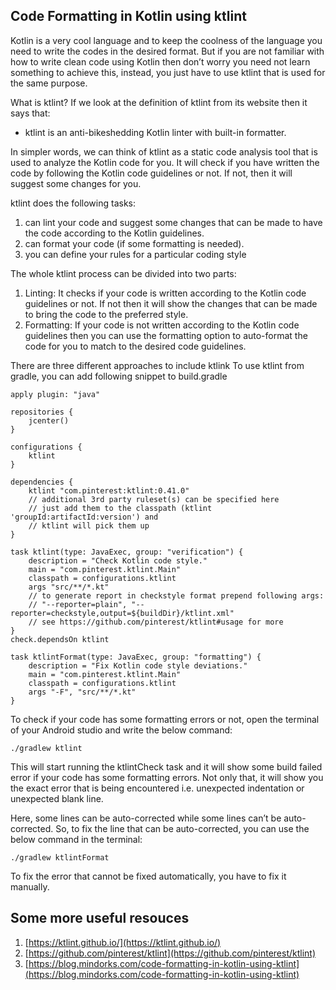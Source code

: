 
Code Formatting in Kotlin using ktlint
--------------------------------------------------------------------------

Kotlin is a very cool language and to keep the coolness of the language you need to write the codes in the desired format. But if you are not familiar with how to write clean code using Kotlin then don’t worry you need not learn something to achieve this, instead, you just have to use ktlint that is used for the same purpose.


What is ktlint?
If we look at the definition of ktlint from its website then it says that:
  - ktlint is an anti-bikeshedding Kotlin linter with built-in formatter.

In simpler words, we can think of ktlint as a static code analysis tool that is used to analyze the Kotlin code for you. It will check if you have written the code by following the Kotlin code guidelines or not. If not, then it will suggest some changes for you.

ktlint does the following tasks:
  1. can lint your code and suggest some changes that can be made to have the code according to the Kotlin guidelines.
  2. can format your code (if some formatting is needed).
  3. you can define your rules for a particular coding style

The whole ktlint process can be divided into two parts:
  1. Linting: It checks if your code is written according to the Kotlin code guidelines or not. If not then it will show the changes that can be made to bring the code to the preferred style.
  2. Formatting: If your code is not written according to the Kotlin code guidelines then you can use the formatting option to auto-format the code for you to match to the desired code guidelines.

There are three different approaches to include ktlink
To use ktlint from gradle, you can add following snippet to build.gradle

```
apply plugin: "java"

repositories {
    jcenter()
}

configurations {
    ktlint
}

dependencies {
    ktlint "com.pinterest:ktlint:0.41.0"
    // additional 3rd party ruleset(s) can be specified here
    // just add them to the classpath (ktlint 'groupId:artifactId:version') and 
    // ktlint will pick them up
}

task ktlint(type: JavaExec, group: "verification") {
    description = "Check Kotlin code style."
    main = "com.pinterest.ktlint.Main"
    classpath = configurations.ktlint
    args "src/**/*.kt"
    // to generate report in checkstyle format prepend following args:
    // "--reporter=plain", "--reporter=checkstyle,output=${buildDir}/ktlint.xml"
    // see https://github.com/pinterest/ktlint#usage for more
}
check.dependsOn ktlint

task ktlintFormat(type: JavaExec, group: "formatting") {
    description = "Fix Kotlin code style deviations."
    main = "com.pinterest.ktlint.Main"
    classpath = configurations.ktlint
    args "-F", "src/**/*.kt"
}

```


To check if your code has some formatting errors or not, open the terminal of your Android studio and write the below command:
```
./gradlew ktlint
```
This will start running the ktlintCheck task and it will show some build failed error if your code has some formatting errors. Not only that, it will show you the exact error that is being encountered i.e. unexpected indentation or unexpected blank line.

Here, some lines can be auto-corrected while some lines can’t be auto-corrected. So, to fix the line that can be auto-corrected, you can use the below command in the terminal:
```
./gradlew ktlintFormat
```

To fix the error that cannot be fixed automatically, you have to fix it manually.


Some more useful resouces
------------------------------------
1. [https://ktlint.github.io/](https://ktlint.github.io/)
2. [https://github.com/pinterest/ktlint](https://github.com/pinterest/ktlint)
3. [https://blog.mindorks.com/code-formatting-in-kotlin-using-ktlint](https://blog.mindorks.com/code-formatting-in-kotlin-using-ktlint)